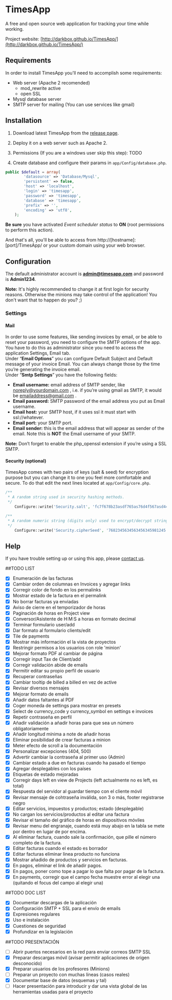  TimesApp
==========

A free and open source web application for tracking your time while working.

Project website: [http://darkbox.github.io/TimesApp/](http://darkbox.github.io/TimesApp/)


## Requirements

In order to install TimesApp you'll need to accomplish some requirements:

- Web server (Apache 2 recomended)
    - mod_rewrite active
    - open SSL
- Mysql database server
- SMTP server for mailing (You can use services like gmail)

## Installation

1. Download latest TimesApp from the [release page](http://darkbox.github.io/TimesApp/ "download").

2. Deploy it on a web server such as Apache 2.

3. Permissions (If you are a windows user skip this step): 
TODO

4. Create database and configure their params in `app/Config/database.php`.
``` php
public $default = array(
        'datasource' => 'Database/Mysql',
        'persistent' => false,
        'host' => 'localhost',
        'login' => 'timesapp',
        'password' => 'timesapp',
        'database' => 'timesapp',
        'prefix' => '',
        'encoding' => 'utf8',
    );
```
**Be sure** you have activated *Event scheduler status* to **ON** (root permissions to perform this action).


And that's all, you'll be able to access from http://[hostname]:[port]/TimesApp/ or your custom domain using your web browser.

## Configuration
The default administrator account is **admin@timesapp.com** and password is **Admin1234**. 

**Note:** It's highly recommended to change it at first login for security reasons. Otherwise the minions may take control of the application! You don't want that to happen do you? ;)

### Settings

#### Mail
In order to use some features, like sending invoices by email, or be able to reset your password, you need to configure the SMTP options of the app.
You have to do this as administrator since you need to access the application Settings, Email tab.  
Under “**Email Options**” you can configure Default Subject and Default message of your invoice Email. 
You can always change those by the time you’re generating the invoice email.  
Under “**Smtp Settings**” you have the following fields:
* **Email username:** email address of SMTP sender, like noreply@yourdomain.com , i.e. if you’re using gmail as SMTP, it would be emailaddress@gmail.com .
* **Email password:** SMTP password of the email address you put as Email username.
* **Email host:** your SMTP host, if it uses ssl it must start with ssl://whatever.
* **Email port:** your SMTP port.
* **Email sender:** this is the email address that will appear as sender of the email. Note this is **NOT** the Email username of your SMTP.

**Note:** Don’t forget to enable the php_openssl extension if you’re using a SSL SMTP. 

#### Security (optional)
TimesApp comes with two pairs of keys (salt & seed) for encryption purpose but you can change it to one you feel more comfortable and secure.
To do that edit the next lines located at `app/Config/core.php`.
``` php
/**
 * A random string used in security hashing methods.
 */
    Configure::write('Security.salt', 'fc7f678b23asdf765as76d4f567asd442890df5e9f');

/**
 * A random numeric string (digits only) used to encrypt/decrypt strings.
 */
    Configure::write('Security.cipherSeed', '7682345634563456345981245');
```

## Help
If you have trouble setting up or using this app, please [contact us](http://example.com "contact").


##TODO LIST
- [x] Enumeración de las facturas
- [x] Cambiar orden de columnas en Invoices y agregar links
- [x] Corregir color de fondo en los permalinks 
- [x] Mostrar estado de la factura en el permalink
- [x] No borrar facturas ya enviadas
- [x] Aviso de cierre en el temporizador de horas
- [x] Paginación de horas en Project view
- [x] Conversor/Asistente de H:M:S a horas en formato decimal
- [x] Terminar formulario user/add
- [x] Dar formato al formulario clients/edit
- [x] Tile de payments
- [x] Mostrar más información el la vista de proyectos
- [x] Restringir permisos a los usuarios con role 'minion'
- [x] Mejorar formato PDF al cambiar de página
- [x] Corregir input Tax de Client/add
- [x] Corregir validación abide de emails
- [x] Permitir editar su propio perfil de usuario
- [x] Recuperar contraseñas
- [x] Cambiar tooltip de billed a billed en vez de active
- [x] Revisar diversos mensajes
- [x] Mejorar formato de emails
- [x] Añadir datos faltantes al PDF
- [x] Coger moneda de settings para mostrar en presets
- [x] Select de currency_code y currency_symbol en settings e invoices
- [x] Repetir contraseña en perfil
- [x] Añadir validación a añadir horas para que sea un número obligatoriamente
- [x] Añadir longitud mínima a note de añadir horas
- [x] Eliminar posibilidad de crear facturas a minion 
- [x] Meter efecto de scroll a la documentación
- [x] Personalizar excepciones (404, 500)
- [x] Advertir cambiar la contraseña al primer uso (Admin)
- [x] Cambiar estado a due en facturas cuando ha pasado el tiempo
- [x] Agregar desplegables con los países
- [x] Etiquetas de estado mejoradas 
- [x] Corregir days left en view de Projects (left actualmente no es left, es total)
- [x] Respuesta del servidor al guardar tiempo con el cliente móvil
- [x] Revisar mensaje de cohtraseña inválida, son 3 o más, footer registrarse negro
- [x] Editar servicios, impuestos y productos; estado (desplegable)
- [x] No cargan los servicios/productos al editar una factura
- [x] Revisar el tamaño del gráfico de horas en dispositivos móviles
- [x] Revisar menu del engranaje, cuando está muy abajo en la tabla se mete por dentro en lugar de por encima.
- [x] Al eliminar factura, cuando sale la confirmación, que pille el número completo de la factura.
- [x] Editar facturas cuando el estado es borrador 
- [x] Editar facturas eliminar linea producto no funciona
- [x] Mostrar añadido de productos y servicios en facturas.
- [x] En pagos, eliminar el link de añadir pagos.
- [x] En pagos, poner como tope a pagar lo que falta por pagar de la factura.
- [x] En payments, corregir que el campo fecha muestre error al elegir una (quitando el focus del campo al elegir una) 

##TODO DOC LIST
- [x] Documentar descargas de la aplicación
- [x] Configuración SMTP + SSL para el envío de emails
- [x] Expresiones regulares
- [x] Uso e instalación
- [x] Cuestiones de seguridad
- [x] Profundizar en la legislación

##TODO PRESENTACIÓN
- [ ] Abrir puertos necesarios en la red para enviar correos SMTP SSL
- [x] Preparar descargas móvil (avisar permitir aplicaciones de origen desconocido)
- [x] Preparar usuarios de los profesores (Minions)
- [ ] Preparar un proyecto con muchas líneas (casos reales)
- [x] Documentar base de datos (esquemas y tal)
- [ ] Hacer presentación para introducir y dar una vista global de las herramientas usadas para el proyecto 
